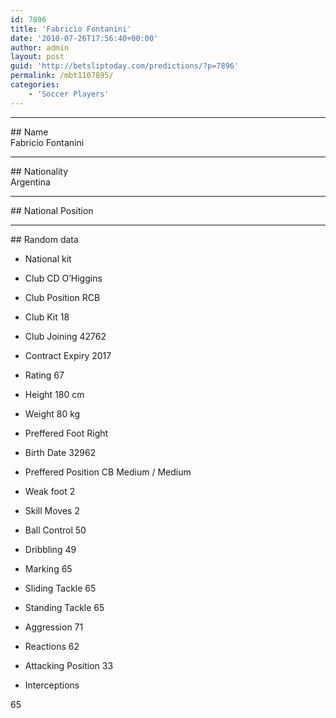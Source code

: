 ```yaml
---
id: 7896
title: 'Fabricio Fontanini'
date: '2010-07-26T17:56:40+00:00'
author: admin
layout: post
guid: 'http://betsliptoday.com/predictions/?p=7896'
permalink: /mbt1107895/
categories:
    - 'Soccer Players'
---
```


- - - - - -

\## Name  
 Fabricio Fontanini

- - - - - -

\## Nationality  
 Argentina

- - - - - -

\## National Position

- - - - - -

\## Random data

- National kit
- Club
 CD O’Higgins

- Club Position
 RCB

- Club Kit
 18

- Club Joining
 42762

- Contract Expiry
 2017

- Rating
 67

- Height
 180 cm

- Weight
 80 kg

- Preffered Foot
 Right

- Birth Date
 32962

- Preffered Position
 CB Medium / Medium

- Weak foot
 2

- Skill Moves
 2

- Ball Control
 50

- Dribbling
 49

- Marking
 65

- Sliding Tackle
 65

- Standing Tackle
 65

- Aggression
 71

- Reactions
 62

- Attacking Position
 33

- Interceptions

 65